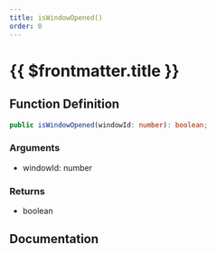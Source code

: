 ```yaml
---
title: isWindowOpened()
order: 0
---
```


# {{ $frontmatter.title }}

<!--@include: ./isWindowOpened_partial_header.md-->

## Function Definition

```ts
public isWindowOpened(windowId: number): boolean;
```

### Arguments

* windowId: number

### Returns

* boolean

## Documentation

<!--@include: ./isWindowOpened_partial_footer.md-->
